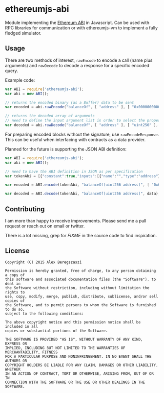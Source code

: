 # ethereumjs-abi

Module implementing the [Ethereum ABI](https://github.com/ethereum/wiki/wiki/Ethereum-Contract-ABI) in Javascript. Can be used with RPC libraries for communication or with ethereumjs-vm to implement a fully fledged simulator.

## Usage

There are two methods of interest, ```rawEncode``` to encode a call (name plus arguments) and ```rawDecode``` to decode a response for a specific encoded query.

Example code:
```js
var ABI = require('ethereumjs-abi');
var abi = new ABI();

// returns the encoded binary (as a Buffer) data to be sent
var encoded = abi.rawEncode("balanceOf", [ "address" ], [ "0x0000000000000000000000000000000000000000" ]);

// returns the decoded array of arguments
// need to define the input argument list in order to select the proper function
var decoded = abi.rawDecode("balanceOf", [ "address" ], [ "uint256" ], data);
```

For preparing encoded blocks without the signature, use ```rawEncodeResponse```. This can be useful when interfacing with contracts as a data provider.


Planned for the future is supporting the JSON ABI definition:

```js
var ABI = require('ethereumjs-abi');
var abi = new ABI();

// need to have the ABI definition in JSON as per specification
var tokenAbi = [{"constant":true,"inputs":[{"name":"","type":"address"}],"name":"balanceOf","outputs":[{"name":"","type":"uint256"}],"type":"function"},{"constant":false,"inputs":[{"name":"_to","type":"address"},{"name":"_value","type":"uint256"}],"name":"transfer","outputs":[{"name":"success","type":"bool"}],"type":"function"},{"inputs":[],"type":"constructor"}];

var encoded = ABI.encode(tokenAbi, "balanceOf(uint256 address)", [ "0x0000000000000000000000000000000000000000" ]);

var decoded = ABI.decode(tokenAbi, "balanceOf(uint256 address)", data);
```


## Contributing

I am more than happy to receive improvements. Please send me a pull request or reach out on email or twitter.

There is a lot missing, grep for *FIXME* in the source code to find inspiration.

## License

    Copyright (C) 2015 Alex Beregszaszi

    Permission is hereby granted, free of charge, to any person obtaining a copy of
    this software and associated documentation files (the "Software"), to deal in
    the Software without restriction, including without limitation the rights to
    use, copy, modify, merge, publish, distribute, sublicense, and/or sell copies of
    the Software, and to permit persons to whom the Software is furnished to do so,
    subject to the following conditions:

    The above copyright notice and this permission notice shall be included in all
    copies or substantial portions of the Software.

    THE SOFTWARE IS PROVIDED "AS IS", WITHOUT WARRANTY OF ANY KIND, EXPRESS OR
    IMPLIED, INCLUDING BUT NOT LIMITED TO THE WARRANTIES OF MERCHANTABILITY, FITNESS
    FOR A PARTICULAR PURPOSE AND NONINFRINGEMENT. IN NO EVENT SHALL THE AUTHORS OR
    COPYRIGHT HOLDERS BE LIABLE FOR ANY CLAIM, DAMAGES OR OTHER LIABILITY, WHETHER
    IN AN ACTION OF CONTRACT, TORT OR OTHERWISE, ARISING FROM, OUT OF OR IN
    CONNECTION WITH THE SOFTWARE OR THE USE OR OTHER DEALINGS IN THE SOFTWARE.
